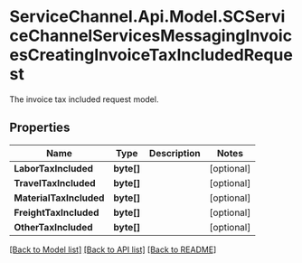 # ServiceChannel.Api.Model.SCServiceChannelServicesMessagingInvoicesCreatingInvoiceTaxIncludedRequest
The invoice tax included request model.

## Properties

Name | Type | Description | Notes
------------ | ------------- | ------------- | -------------
**LaborTaxIncluded** | **byte[]** |  | [optional] 
**TravelTaxIncluded** | **byte[]** |  | [optional] 
**MaterialTaxIncluded** | **byte[]** |  | [optional] 
**FreightTaxIncluded** | **byte[]** |  | [optional] 
**OtherTaxIncluded** | **byte[]** |  | [optional] 

[[Back to Model list]](../README.md#documentation-for-models) [[Back to API list]](../README.md#documentation-for-api-endpoints) [[Back to README]](../README.md)

